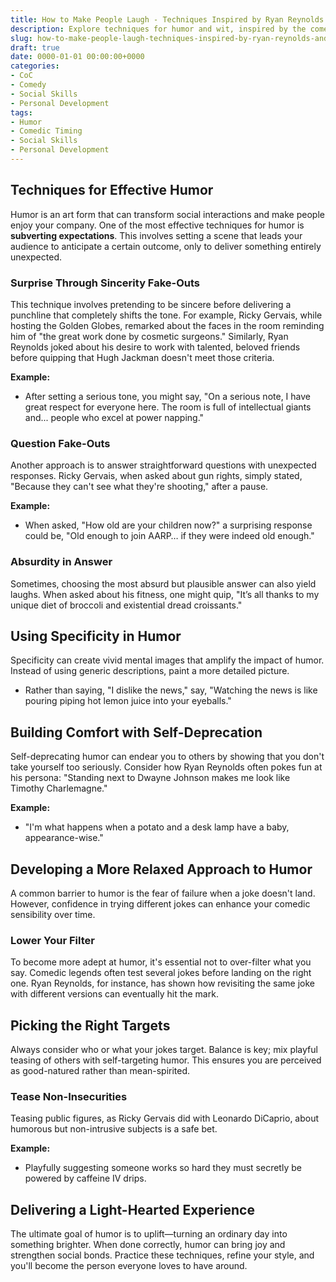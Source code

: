 ```yaml
---
title: How to Make People Laugh - Techniques Inspired by Ryan Reynolds and Ricky Gervais
description: Explore techniques for humor and wit, inspired by the comedic styles of Ryan Reynolds and Ricky Gervais.
slug: how-to-make-people-laugh-techniques-inspired-by-ryan-reynolds-and-ricky-gervais
draft: true
date: 0000-01-01 00:00:00+0000
categories:
- CoC
- Comedy
- Social Skills
- Personal Development 
tags:
- Humor
- Comedic Timing
- Social Skills
- Personal Development
---
```


## Techniques for Effective Humor

Humor is an art form that can transform social interactions and make people enjoy your company. One of the most effective techniques for humor is **subverting expectations**. This involves setting a scene that leads your audience to anticipate a certain outcome, only to deliver something entirely unexpected.

### Surprise Through Sincerity Fake-Outs

This technique involves pretending to be sincere before delivering a punchline that completely shifts the tone. For example, Ricky Gervais, while hosting the Golden Globes, remarked about the faces in the room reminding him of "the great work done by cosmetic surgeons." Similarly, Ryan Reynolds joked about his desire to work with talented, beloved friends before quipping that Hugh Jackman doesn't meet those criteria.

**Example:**

- After setting a serious tone, you might say, "On a serious note, I have great respect for everyone here. The room is full of intellectual giants and... people who excel at power napping."

### Question Fake-Outs

Another approach is to answer straightforward questions with unexpected responses. Ricky Gervais, when asked about gun rights, simply stated, "Because they can't see what they're shooting," after a pause.

**Example:**

- When asked, "How old are your children now?" a surprising response could be, "Old enough to join AARP… if they were indeed old enough."

### Absurdity in Answer

Sometimes, choosing the most absurd but plausible answer can also yield laughs. When asked about his fitness, one might quip, "It’s all thanks to my unique diet of broccoli and existential dread croissants."

## Using Specificity in Humor

Specificity can create vivid mental images that amplify the impact of humor. Instead of using generic descriptions, paint a more detailed picture.

- Rather than saying, "I dislike the news," say, "Watching the news is like pouring piping hot lemon juice into your eyeballs."

## Building Comfort with Self-Deprecation

Self-deprecating humor can endear you to others by showing that you don't take yourself too seriously. Consider how Ryan Reynolds often pokes fun at his persona: "Standing next to Dwayne Johnson makes me look like Timothy Charlemagne."

**Example:**

- "I'm what happens when a potato and a desk lamp have a baby, appearance-wise."

## Developing a More Relaxed Approach to Humor

A common barrier to humor is the fear of failure when a joke doesn't land. However, confidence in trying different jokes can enhance your comedic sensibility over time.

### Lower Your Filter

To become more adept at humor, it's essential not to over-filter what you say. Comedic legends often test several jokes before landing on the right one. Ryan Reynolds, for instance, has shown how revisiting the same joke with different versions can eventually hit the mark.

## Picking the Right Targets

Always consider who or what your jokes target. Balance is key; mix playful teasing of others with self-targeting humor. This ensures you are perceived as good-natured rather than mean-spirited.

### Tease Non-Insecurities

Teasing public figures, as Ricky Gervais did with Leonardo DiCaprio, about humorous but non-intrusive subjects is a safe bet.

**Example:**

- Playfully suggesting someone works so hard they must secretly be powered by caffeine IV drips.

## Delivering a Light-Hearted Experience

The ultimate goal of humor is to uplift—turning an ordinary day into something brighter. When done correctly, humor can bring joy and strengthen social bonds. Practice these techniques, refine your style, and you'll become the person everyone loves to have around.
